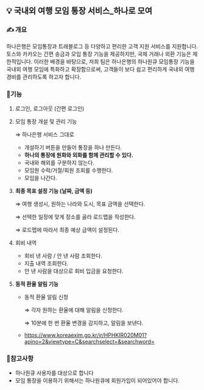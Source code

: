 ## 💡 국내외 여행 모임 통장 서비스\_하나로 모여

### ✍️ 개요

하나은행은 모임통장과 트래블로그 등 다양하고 편리한 고객 지원 서비스를 지원합니다. 토스와 카카오는 간편 송금과 모임 통장 기능을 제공하지만, 국제 거래나 외환 기능은 제한적입니다. 이러한 배경을 바탕으로, 저희 팀은 하나은행의 하나원큐 모임통장 기능을 국내외 여행 모임에 특화하고 확장함으로써, 고객들이 보다 쉽고 편리하게 국내외 여행 경비를 관리하도록 하고자 합니다.

### 💬기능

1. 로그인, 로그아웃 (간편 로그인)
2. 모임 통장 개설 및 관리 기능

   ⇒ 하나은행 서비스 그대로

   - 개설하기 버튼을 만들어 통장을 하나 만든다.
   - **하나의 통장에 원화와 외화를 함께 관리할 수 있다.**
   - 국내와 해외를 구분하지 않는다.
   - 모임원 수락/거절/회원 조회를 수행한다.
   - 모임을 나간다.

3. **최종 목표 설정 기능 (날짜, 금액 등)**
   
   ⇒ 여행 생성시, 원하는 나라와 도시, 목표 금액을 선택한다.

   ⇒ 선택한 일정에 맞게 장소를 골라 로드맵을 작성한다.

   ⇒ 로드맵에 따라서 최종 예상 금액이 설정된다.


5. 회비 내역
   - 회비 낸 사람 / 안 낸 사람 조회한다.
   - 지출 내역 조회한다.
   - 안 낸 사람을 대상으로 회비 입금을 요청한다.
  
6. **동적 환율 알림 기능**
   - 동적 환율 알림 신청

     ⇒ 각자 원하는 환율에 대해 알림을 신청한다.
     
     ⇒ 10분에 한 번 환율 변경을 감지하고, 알림을 보낸다.
     
   - https://www.koreaexim.go.kr/ir/HPHKIR020M01?apino=2&viewtype=C&searchselect=&searchword=
     

### 🚨참고사항

- 하나원큐 사용자를 대상으로 합니다
- 모임 통장을 이용하기 위해서는 하나원큐에 회원가입이 되어있어야 합니다.
